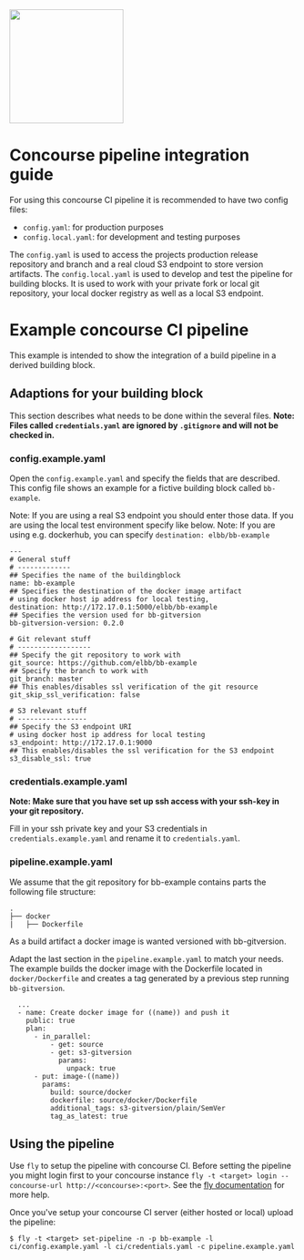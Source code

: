 <img src="https://raw.githubusercontent.com/elbb/bb-buildingblock/master/.assets/logo.png" height="200">

# Concourse pipeline integration guide

For using this concourse CI pipeline it is recommended to have two config files:

-   `config.yaml`: for production purposes
-   `config.local.yaml`: for development and testing purposes

The `config.yaml` is used to access the projects production release repository and branch and a real cloud S3 endpoint to store version artifacts.
The `config.local.yaml` is used to develop and test the pipeline for building blocks. It is used to work with your private fork or local git repository, your local docker registry as well as a local S3 endpoint.

# Example concourse CI pipeline

This example is intended to show the integration of a build pipeline in a derived building block.

## Adaptions for your building block

This section describes what needs to be done within the several files. 
**Note: Files called `credentials.yaml` are ignored by `.gitignore` and will not be checked in.**

### config.example.yaml

Open the `config.example.yaml` and specify the fields that are described.
This config file shows an example for a fictive building block called `bb-example`.

Note: If you are using a real S3 endpoint you should enter those data. If you are using the local test environment specify like below.
Note: If you are using e.g. dockerhub, you can specify `destination: elbb/bb-example`

    ---
    # General stuff
    # -------------
    ## Specifies the name of the buildingblock
    name: bb-example
    ## Specifies the destination of the docker image artifact
    # using docker host ip address for local testing, 
    destination: http://172.17.0.1:5000/elbb/bb-example
    ## Specifies the version used for bb-gitversion
    bb-gitversion-version: 0.2.0

    # Git relevant stuff
    # ------------------
    ## Specify the git repository to work with
    git_source: https://github.com/elbb/bb-example
    ## Specify the branch to work with
    git_branch: master
    ## This enables/disables ssl verification of the git resource
    git_skip_ssl_verification: false

    # S3 relevant stuff
    # -----------------
    ## Specify the S3 endpoint URI
    # using docker host ip address for local testing
    s3_endpoint: http://172.17.0.1:9000
    ## This enables/disables the ssl verification for the S3 endpoint
    s3_disable_ssl: true

### credentials.example.yaml

**Note: Make sure that you have set up ssh access with your ssh-key in your git repository.**

Fill in your ssh private key and your S3 credentials in `credentials.example.yaml` and rename it to `credentials.yaml`.

### pipeline.example.yaml

We assume that the git repository for bb-example contains parts the following file structure:

    .
    ├── docker
    |   ├── Dockerfile

As a build artifact a docker image is wanted versioned with bb-gitversion.

Adapt the last section in the `pipeline.example.yaml` to match your needs. 
The example builds the docker image with the Dockerfile located in `docker/Dockerfile` and creates a tag generated by a previous step running `bb-gitversion`.

      ...
      - name: Create docker image for ((name)) and push it
        public: true
        plan:
          - in_parallel:
              - get: source
              - get: s3-gitversion
                params:
                  unpack: true
          - put: image-((name))
            params:
              build: source/docker
              dockerfile: source/docker/Dockerfile
              additional_tags: s3-gitversion/plain/SemVer
              tag_as_latest: true

## Using the pipeline

Use `fly` to setup the pipeline with concourse CI.
Before setting the pipeline you might login first to your concourse instance `fly -t <target> login --concourse-url http://<concourse>:<port>`. See the [fly documentation](https://concourse-ci.org/fly.html) for more help.

Once you've setup your concourse CI server (either hosted or local) upload the pipeline:

    $ fly -t <target> set-pipeline -n -p bb-example -l ci/config.example.yaml -l ci/credentials.yaml -c pipeline.example.yaml
